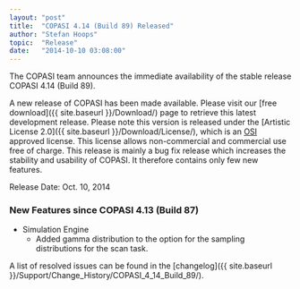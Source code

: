 ```yaml
---
layout: "post"
title:  "COPASI 4.14 (Build 89) Released"
author: "Stefan Hoops"
topic:  "Release"
date:   "2014-10-10 03:08:00"
---
```


The COPASI team announces the immediate availability of the stable
release COPASI 4.14 (Build 89). 

A new release of COPASI has been made available. Please visit our 
[free download]({{ site.baseurl }}/Download/)
page to retrieve this latest development release. Please
note this version is released under the
[Artistic License 2.0]({{ site.baseurl }}/Download/License/), which is an
[OSI](http://www.opensource.org/) approved license. This license
allows non-commercial and commercial use free of charge. This release
is mainly a bug fix release which increases the stability and
usability of COPASI. It therefore contains only few new features. 

Release Date: Oct. 10, 2014 

### New Features since COPASI 4.13 (Build 87)

* Simulation Engine
  * Added gamma distribution to the option for the sampling distributions for the scan task.

A list of resolved issues can be found in the 
[changelog]({{ site.baseurl }}/Support/Change_History/COPASI_4_14_Build_89/).

